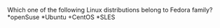 Which one of the following Linux distributions belong to Fedora family?
*openSuse
*Ubuntu
+CentOS
*SLES